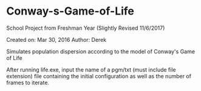 # Conway-s-Game-of-Life
School Project from Freshman Year (Slightly Revised 11/6/2017)

Created on: Mar 30, 2016
      Author: Derek

Simulates population dispersion according to the model
of Conway's Game of Life

After running life.exe, input the name of a pgm/txt (must include file extension) file containing
the initial configuration as well as the number of frames to iterate.
